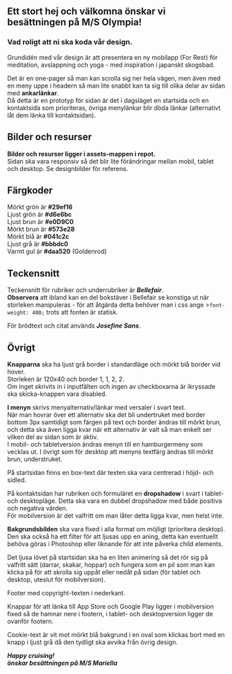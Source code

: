 ## Ett stort hej och välkomna önskar vi besättningen på M/S Olympia!

### Vad roligt att ni ska koda vår design.

Grundidén med vår design är att presentera en ny mobilapp (For Rest) för meditation, avslappning och yoga - med inspiration i japanskt skogsbad. 

Det är en one-pager så man kan scrolla sig ner hela vägen, men även med en meny uppe i headern så man lite snabbt kan ta sig till olika delar av sidan med **ankarlänkar**.  
Då detta är en prototyp för sidan är det i dagsläget en startsida och en kontaktsida som prioriteras, övriga menylänkar blir döda länkar (alternativt låt dem länka till kontaktsidan).

## Bilder och resurser
**Bilder och resurser ligger i assets-mappen i repot.**  
Sidan ska vara responsiv så det blir lite förändringar mellan mobil, tablet och desktop. Se designbilder för referens.

## Färgkoder
Mörkt grön är **#29ef16**  
Ljust grön är **#d6e6bc**  
Ljust brun är **#e0D9C0**  
Mörkt brun är **#573e28**  
Mörkt blå är **#041c2c**  
Ljust grå är **#bbbdc0**  
Varmt gul är **#daa520** (Goldenrod)

## Teckensnitt
Teckensnitt för rubriker och underrubriker är **_Bellefair_**.  
**Observera** att ibland kan en del bokstäver i Bellefair se konstiga ut när storleken manipuleras - för att åtgärda detta behöver man i css ange >`font-weight: 400;` trots att fonten är statisk. 

För brödtext och citat används **_Josefine Sans_**.

## Övrigt
**Knapparna** ska ha ljust grå border i standardläge och mörkt blå border vid hover.  
Storleken är 120x40 och border 1, 1, 2, 2.  
Om inget skrivits in i inputfälten och ingen av checkboxarna är ikryssade ska skicka-knappen vara disabled.

**I menyn** skrivs menyalternativ/länkar med versaler i svart text.  
När man hovrar över ett alternativ ska det bli undertruket med border bottom 3px samtidigt som färgen på text och border ändras till mörkt brun, och detta ska även ligga kvar när ett alternativ är valt så man enkelt ser vilken del av sidan som är aktiv.  
I mobil- och tabletversion ändras menyn till en hamburgermeny som vecklas ut. I övrigt som för desktop att menyns textfärg ändras till mörkt brun, understruket.

På startsidan finns en box-text där texten ska vara centrerad i höjd- och sidled. 

På kontaktsidan har rubriken och formuläret en **dropshadow** i svart i tablet- och desktopläge. Detta ska vara en dubbel dropshadow med både positiva och negativa värden.  
För mobilversion är det valfritt om man låter detta ligga kvar, men helst inte. 

**Bakgrundsbilden** ska vara fixed i alla format om möjligt (prioritera desktop).  
Den ska också ha ett filter för att ljusas upp en aning, detta kan eventuellt behöva göras i Photoshop eller liknande för att inte påverka child elements.

Det ljusa lövet på startsidan ska ha en liten animering så det rör sig på valfritt sätt (darrar, skakar, hoppar) och fungera som en pil som man kan klicka på för att skrolla sig uppåt eller nedåt på sidan (för tablet och desktop, uteslut för mobilversion).

Footer med copyright-texten i nederkant.

Knappar för att länka till App Store och Google Play ligger i mobilversion fixed så de hamnar nere i footern, i tablet- och desktopversion ligger de ovanför footern.

Cookie-text är vit mot mörkt blå bakgrund i en oval som klickas bort med en knapp i ljust grå då den tydligt ska avvika från övrig design.


**_Happy cruising!  
önskar besättningen på M/S Mariella_**
